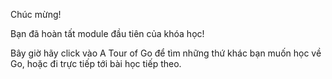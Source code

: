 Chúc mừng!

Bạn đã hoàn tất module đầu tiên của khóa học!

Bây giờ hãy click vào A Tour of Go để tìm những thứ khác bạn muốn học về Go, hoặc đi trực tiếp tới bài học tiếp theo.
